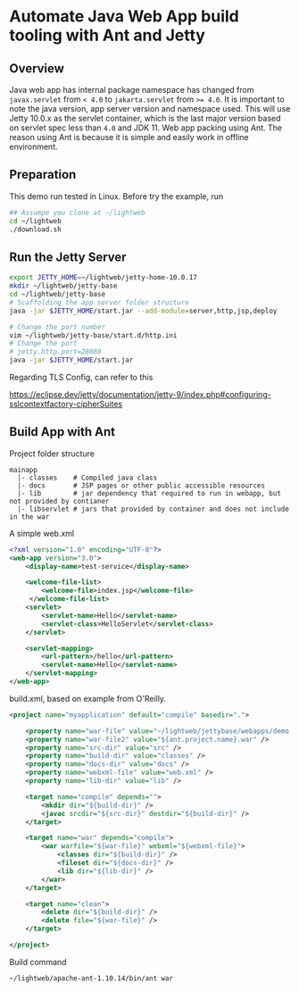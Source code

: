 # Automate Java Web App build tooling with Ant and Jetty

## Overview

Java web app has internal package namespace has changed from `javax.servlet` 
from `< 4.0` to `jakarta.servlet` from `>= 4.0`. It is important to note the
java version, app server version and namespace used. This will use Jetty 10.0.x
as the servlet container, which is the last major version based on servlet spec
less than `4.0` and JDK 11. Web app packing using Ant. The reason using Ant is
because it is simple and easily work in offline environment.

## Preparation
This demo run tested in Linux. Before try the example, run

```bash
## Assumpe you clone at ~/lightweb
cd ~/lightweb
./download.sh
```

## Run the Jetty Server
```bash
export JETTY_HOME=~/lightweb/jetty-home-10.0.17
mkdir ~/lightweb/jetty-base
cd ~/lightweb/jetty-base
# Scaffolding the app server folder structure
java -jar $JETTY_HOME/start.jar --add-module=server,http,jsp,deploy

# Change the port number
vim ~/lightweb/jetty-base/start.d/http.ini
# Change the port 
# jetty.http.port=28080
java -jar $JETTY_HOME/start.jar
```

Regarding TLS Config, can refer to this

https://eclipse.dev/jetty/documentation/jetty-9/index.php#configuring-sslcontextfactory-cipherSuites


## Build App with Ant

Project folder structure
```
mainapp
  |- classes    # Compiled java class
  |- docs       # JSP pages or other public accessible resources
  |- lib        # jar dependency that required to run in webapp, but not provided by contianer
  |- libservlet # jars that provided by container and does not include in the war
```
A simple web.xml
```xml
<?xml version="1.0" encoding="UTF-8"?>
<web-app version="3.0">
    <display-name>test-service</display-name>

    <welcome-file-list>
        <welcome-file>index.jsp</welcome-file>
     </welcome-file-list>
    <servlet>
        <servlet-name>Hello</servlet-name>
        <servlet-class>HelloServlet</servlet-class>
    </servlet>

    <servlet-mapping>
        <url-pattern>/hello</url-pattern>
        <servlet-name>Hello</servlet-name>
    </servlet-mapping>
</web-app>
```

build.xml, based on example from O'Reilly.

```xml
<project name="myapplication" default="compile" basedir=".">

    <property name="war-file" value="~/lightweb/jettybase/webapps/demo.war" />
    <property name="war-file2" value="${ant.project.name}.war" />
    <property name="src-dir" value="src" />
    <property name="build-dir" value="classes" />
    <property name="docs-dir" value="docs" />
    <property name="webxml-file" value="web.xml" />
    <property name="lib-dir" value="lib" />

    <target name="compile" depends="">
        <mkdir dir="${build-dir}" />
        <javac srcdir="${src-dir}" destdir="${build-dir}" />
    </target>

    <target name="war" depends="compile">
        <war warfile="${war-file}" webxml="${webxml-file}">
            <classes dir="${build-dir}" />
            <fileset dir="${docs-dir}" />
            <lib dir="${lib-dir}" />
        </war>
    </target>

    <target name="clean">
        <delete dir="${build-dir}" />
        <delete file="${war-file}" />
    </target>

</project>
```

Build command
```bash
~/lightweb/apache-ant-1.10.14/bin/ant war
```
